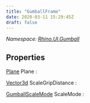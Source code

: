 ```yaml
---
title: "GumballFrame"
date: 2020-03-11 15:29:45Z
draft: false
---
```


*Namespace: [Rhino.UI.Gumball](../)*

## Properties

[Plane](/rhinocommon/rhino/geometry/plane/) Plane
: 

[Vector3d](/rhinocommon/rhino/geometry/vector3d/) ScaleGripDistance
: 

[GumballScaleMode](/rhinocommon/rhino/ui/gumball/gumballscalemode/) ScaleMode
: 
